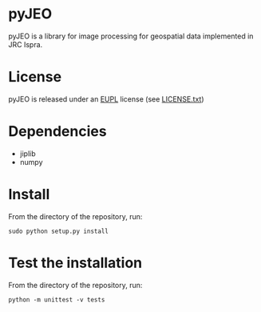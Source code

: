 # pyJEO

pyJEO is a library for image processing for geospatial data implemented in 
JRC Ispra. 

# License

pyJEO is released under an
[EUPL](https://joinup.ec.europa.eu/collection/eupl) license (see
[LICENSE.txt](LICENSE.txt))

# Dependencies

 * jiplib
 * numpy

# Install

From the directory of the repository, run:
```
sudo python setup.py install
```

# Test the installation

From the directory of the repository, run:
```
python -m unittest -v tests
```
